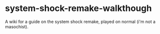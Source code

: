 # system-shock-remake-walkthough
A wiki for a guide on the system shock remake, played on normal (i'm not a masochist).
